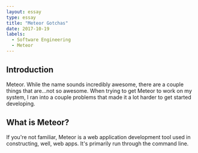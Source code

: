 ```yaml
---
layout: essay
type: essay
title: "Meteor Gotchas"
date: 2017-10-19
labels:
  - Software Engineering
  - Meteor
---
```


## Introduction

Meteor. While the name sounds incredibly awesome, there are a couple things that are...not so awesome. When trying to get Meteor to work on my system, I ran into a couple problems that made it a lot harder to get started developing.

## What is Meteor?

If you're not familiar, Meteor is a web application development tool used in constructing, well, web apps. It's primarily run through the command line. 